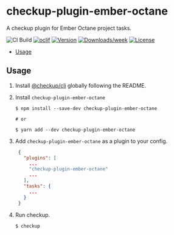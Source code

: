 # checkup-plugin-ember-octane

A checkup plugin for Ember Octane project tasks.

![CI Build](https://github.com/checkupjs/checkup/workflows/CI%20Build/badge.svg)
[![oclif](https://img.shields.io/badge/cli-oclif-brightgreen.svg)](https://oclif.io)
[![Version](https://img.shields.io/npm/v/checkup-plugin-ember-octane.svg)](https://npmjs.org/package/checkup-plugin-ember-octane)
[![Downloads/week](https://img.shields.io/npm/dw/checkup-plugin-ember-octane.svg)](https://npmjs.org/package/checkup-plugin-ember-octane)
[![License](https://img.shields.io/npm/l/checkup-plugin-ember-octane.svg)](https://github.com/checkupjs/checkup/blob/master/package.json)

- [Usage](#usage)

## Usage

1. Install [@checkup/cli](https://github.com/checkupjs/checkup/blob/master/packages/cli/README.md) globally following the README.

2. Install `checkup-plugin-ember-octane`

   ```sh-session
   $ npm install --save-dev checkup-plugin-ember-octane

   # or

   $ yarn add --dev checkup-plugin-ember-octane
   ```

3. Add `checkup-plugin-ember-octane` as a plugin to your config.

   ```json
    {
      "plugins": [
        ...
        "checkup-plugin-ember-octane"
        ...
      ],
      "tasks": {
        ...
      }
    }
   ```

4. Run checkup.

   ```sh-session
   $ checkup
   ```
